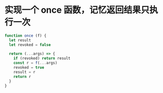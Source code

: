 # 实现一个 once 函数，记忆返回结果只执行一次

```js
function once (f) {
  let result
  let revoked = false
  
  return (...args) => {
    if (revoked) return result
    const r = f(...args)
    revoked = true
    result = r
    return r
  }
}
```